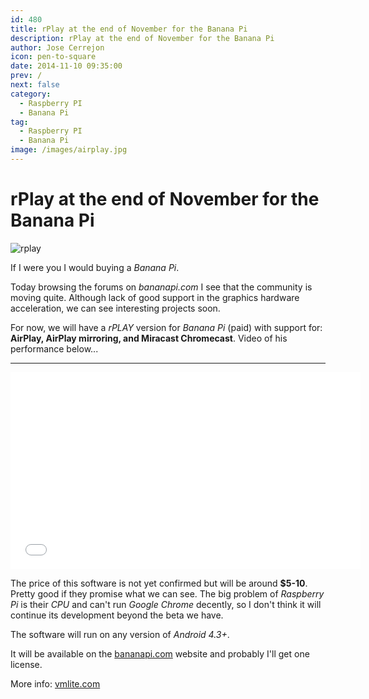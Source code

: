 ```yaml
---
id: 480
title: rPlay at the end of November for the Banana Pi
description: rPlay at the end of November for the Banana Pi
author: Jose Cerrejon
icon: pen-to-square
date: 2014-11-10 09:35:00
prev: /
next: false
category:
  - Raspberry PI
  - Banana Pi
tag:
  - Raspberry PI
  - Banana Pi
image: /images/airplay.jpg
---
```


# rPlay at the end of November for the Banana Pi

![rplay](/images/airplay.jpg)

If I were you I would buying a *Banana Pi*. 

Today browsing the forums on *bananapi.com* I see that the community is moving quite. Although lack of good support in the graphics hardware acceleration, we can see interesting projects soon.

For now, we will have a *rPLAY* version for *Banana Pi* (paid) with support for: **AirPlay, AirPlay mirroring, and Miracast Chromecast**. Video of his performance below...

- - -
<iframe width="560" height="315" src="//www.youtube.com/embed/JX6SYvJUa5U" frameborder="0" allowfullscreen></iframe>

The price of this software is not yet confirmed but will be around **$5-10**. Pretty good if they promise what we can see. The big problem of *Raspberry Pi* is their *CPU* and can't run *Google Chrome* decently, so I don't think it will continue its development beyond the beta we have.

The software will run on any version of *Android 4.3+*. 

It will be available on the [bananapi.com](http://bananapi.com) website and probably I'll get one license.  

More info: [vmlite.com](http://www.vmlite.com/index.php?option=com_kunena&Itemid=158&func=view&catid=23&id=17973&limit=6&limitstart=6)